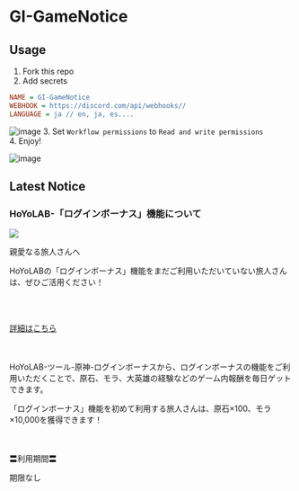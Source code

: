 # GI-GameNotice

## Usage
1. Fork this repo
2. Add secrets
```ini
NAME = GI-GameNotice
WEBHOOK = https://discord.com/api/webhooks//
LANGUAGE = ja // en, ja, es....
```
![image](https://github.com/c2t-r/GI-GameNotice/assets/80561604/63d8a4f2-9ec2-49d7-a637-44d728b2f945)
3. Set `Workflow permissions` to `Read and write permissions`  
4. Enjoy!

![image](https://github.com/c2t-r/GI-GameNotice/assets/80561604/24ec6182-cd99-4969-ab59-1d65c886077a)

## Latest Notice
<start>

### HoYoLAB-「ログインボーナス」機能について
<img src="https://sdk.hoyoverse.com/upload/ann/2022/12/06/1b24864522e48bf3736f1c1658083e28_8076710891181596635.png">
<p style="white-space: pre-wrap;">親愛なる旅人さんへ</p><p style="white-space: pre-wrap;">HoYoLABの「ログインボーナス」機能をまだご利用いただいていない旅人さんは、ぜひご活用ください！</p><p style="white-space: pre-wrap;">

[詳細はこちら](https://act.hoyolab.com/ys/event/signin-sea-v3/index.html?act_id=e202102251931481&hyl_auth_required=true&hyl_presentation_style=fullscreen&utm_source=ingame&utm_medium=notice&utm_campaign=checkin&utm_id=2&lang=zh-cn&device_type=pc&game_version=OSRELWin3.8.0_R16698153_S16388687_D16388687&plat_type=pc)
</p><p style="white-space: pre-wrap; min-height: 1.5em;"></p><p style="white-space: pre-wrap;">HoYoLAB-ツール-原神-ログインボーナスから、ログインボーナスの機能をご利用いただくことで、原石、モラ、大英雄の経験などのゲーム内報酬を毎日ゲットできます。</p><p style="white-space: pre-wrap;">「ログインボーナス」機能を初めて利用する旅人さんは、原石×100、モラ×10,000を獲得できます！</p><p style="white-space: pre-wrap; min-height: 1.5em;"></p><p style="white-space: pre-wrap;">〓利用期間〓</p><p style="white-space: pre-wrap;">期限なし</p><p style="white-space: pre-wrap; min-height: 1.5em;"></p>

<end>
